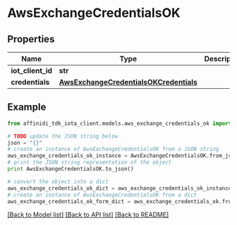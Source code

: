 # AwsExchangeCredentialsOK

## Properties

| Name              | Type                                                                              | Description | Notes |
| ----------------- | --------------------------------------------------------------------------------- | ----------- | ----- |
| **iot_client_id** | **str**                                                                           |             |
| **credentials**   | [**AwsExchangeCredentialsOKCredentials**](AwsExchangeCredentialsOKCredentials.md) |             |

## Example

```python
from affinidi_tdk_iota_client.models.aws_exchange_credentials_ok import AwsExchangeCredentialsOK

# TODO update the JSON string below
json = "{}"
# create an instance of AwsExchangeCredentialsOK from a JSON string
aws_exchange_credentials_ok_instance = AwsExchangeCredentialsOK.from_json(json)
# print the JSON string representation of the object
print AwsExchangeCredentialsOK.to_json()

# convert the object into a dict
aws_exchange_credentials_ok_dict = aws_exchange_credentials_ok_instance.to_dict()
# create an instance of AwsExchangeCredentialsOK from a dict
aws_exchange_credentials_ok_form_dict = aws_exchange_credentials_ok.from_dict(aws_exchange_credentials_ok_dict)
```

[[Back to Model list]](../README.md#documentation-for-models) [[Back to API list]](../README.md#documentation-for-api-endpoints) [[Back to README]](../README.md)
